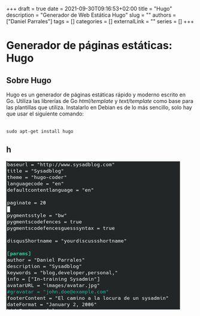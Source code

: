 +++ 
draft = true
date = 2021-09-30T09:16:53+02:00
title = "Hugo"
description = "Generador de Web Estática Hugo"
slug = ""
authors = ["Daniel Parrales"]
tags = []
categories = []
externalLink = ""
series = []
+++

# Generador de páginas estáticas: Hugo

## Sobre Hugo

Hugo es un generador de páginas estáticas rápido y moderno escrito en Go. Utiliza las librerías de Go *html/template* y *text/template* como base para las plantillas que utiliza. Instalarlo en Debian es de lo más sencillo, solo hay que usar el siguiente comando:

<pre><code class="shell">
sudo apt-get install hugo
</code></pre>

## h

![configuracion.png](static/images/configuracion.png)
